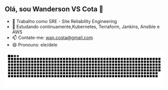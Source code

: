 ## Olá, sou Wanderson VS Cota 👋

- 🔭 Trabalho como SRE - Site Reliability Engineering 
- 🌱 Estudando continuamente,Kubernetes, Terraform, Jankins, Ansible e AWS
- 📫 Contate-me: wan.costa@gmail.com
- 😄 Pronouns: ele/dele

<picture>
  <source media="(prefers-color-scheme: dark)" srcset="https://raw.githubusercontent.com/platane/platane/output/github-contribution-grid-snake-dark.svg">
  <source media="(prefers-color-scheme: light)" srcset="https://raw.githubusercontent.com/platane/platane/output/github-contribution-grid-snake.svg">
  <img alt="github contribution grid snake animation" src="https://raw.githubusercontent.com/platane/platane/output/github-contribution-grid-snake.svg">
</picture>
